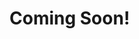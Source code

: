 <!DOCTYPE html>
<html lang="en">
    <head>
        <meta charset="UTF-8">
        <meta http-equiv="X-UA-Compatible" content="IE=edge" />
        <meta name="viewport" content="width=device-width,minimum-scale=1,initial-scale=1" />
        <title>Worst Practice</title>
    </head>
    <body>
        <h1>Coming Soon!</h1>
    </body>
</html>
